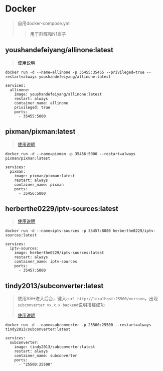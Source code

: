 # Docker

> 自用docker-compose.yml
>> 用于群晖和N1盒子


## youshandefeiyang/allinone:latest
> [使用说明](https://github.com/youshandefeiyang/LiveRedirect/blob/main/Golang/README.md)
>
```
docker run -d --name=allinone -p 35455:35455 --privileged=true --restart=always youshandefeiyang/allinone:latest
```
> 
```
services:
  allinone:
    image: youshandefeiyang/allinone:latest
    restart: always
    container_name: allinone
    privileged: true
    ports:
      - 35455:5000
```

## pixman/pixman:latest
> [使用说明](https://pixman.io/topics/17)
> 
```
docker run -d --name=pixman -p 35456:5000 --restart=always pixman/pixman:latest
```
> 
```
services:
  pixman:
    image: pixman/pixman:latest
    restart: always
    container_name: pixman
    ports:
      - 35456:5000
```

## herberthe0229/iptv-sources:latest
> [使用说明](https://github.com/HerbertHe/iptv-sources)
> 
```
docker run -d --name=iptv-sources -p 35457:8080 herberthe0229/iptv-sources:latest
```
> 
```
services:
  iptv-sources:
    image: herberthe0229/iptv-sources:latest
    restart: always
    container_name: iptv-sources
    ports:
      - 35457:5000
```

## tindy2013/subconverter:latest
> 使用SSH进入后台，键入`curl http://localhost:25500/version`，出现`subconverter vx.x.x backend`说明搭建成功
>   
> [使用说明](https://github.com/tindy2013/subconverter/blob/master/README-cn.md)
>
```
docker run -d --name=subconverter -p 25500:25500 --restart=always tindy2013/subconverter:latest
```
> 
```
services:
  subconverter:
    image: tindy2013/subconverter:latest
    restart: always
    container_name: subconverter
    ports:
      - "25500:25500"
```
